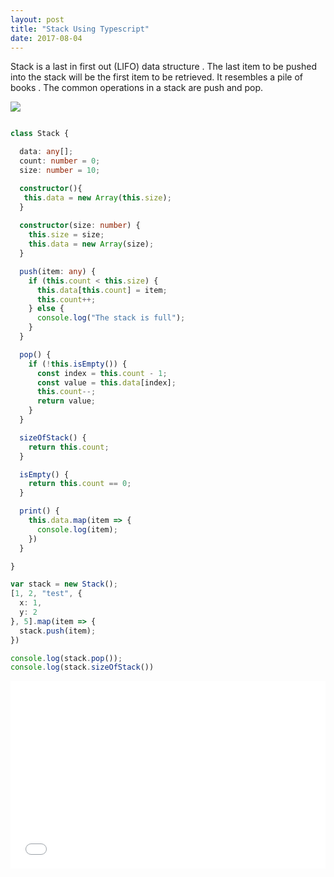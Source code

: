 ```yaml
---
layout: post
title: "Stack Using Typescript"
date: 2017-08-04
---
```


Stack is a last in first out (LIFO)  data structure . The last item to be pushed into the stack will be the first
item to be retrieved. It resembles a pile of books . The common operations in a stack are push and pop.

<img src="https://preethas.github.io/assets/Stack-structure.png"/>

```Typescript

class Stack {

  data: any[];
  count: number = 0;
  size: number = 10;

  constructor(){
   this.data = new Array(this.size);
  }
  
  constructor(size: number) {
    this.size = size;
    this.data = new Array(size);
  }

  push(item: any) {
    if (this.count < this.size) {
      this.data[this.count] = item;
      this.count++;
    } else {
      console.log("The stack is full");
    }
  }

  pop() {
    if (!this.isEmpty()) {
      const index = this.count - 1;
      const value = this.data[index];
      this.count--;
      return value;
    }
  }

  sizeOfStack() {
    return this.count;
  }

  isEmpty() {
    return this.count == 0;
  }

  print() {
    this.data.map(item => {
      console.log(item);
    })
  }

}

var stack = new Stack();
[1, 2, "test", {
  x: 1,
  y: 2
}, 5].map(item => {
  stack.push(item);
})

console.log(stack.pop());
console.log(stack.sizeOfStack())


```

<iframe width="100%" height="300" src="//jsfiddle.net/pree888/846x2qo7/embedded/" allowfullscreen="allowfullscreen" frameborder="0"></iframe>
